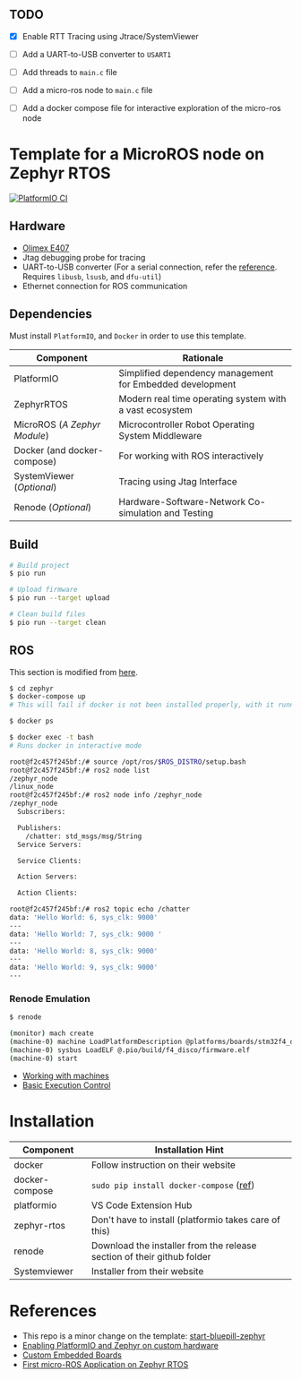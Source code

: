 ## TODO
- [x] Enable RTT Tracing using Jtrace/SystemViewer
- [ ] Add a UART-to-USB converter to `USART1`
- [ ] Add threads to `main.c` file
- [ ] Add a micro-ros node to `main.c` file
- [ ] Add a docker compose file for interactive exploration of the micro-ros node


# Template for a MicroROS node on Zephyr RTOS
[![PlatformIO CI](https://github.com/TechnocultureResearch/micro-ros-zephyr-template/actions/workflows/main.yml/badge.svg)](https://github.com/TechnocultureResearch/micro-ros-zephyr-template/actions/workflows/main.yml)

## Hardware
- [Olimex E407](https://docs.zephyrproject.org/latest/boards/arm/olimex_stm32_e407/doc/index.html)
- Jtag debugging probe for tracing
- UART-to-USB converter (For a serial connection, refer the [reference](https://github.com/NicHub/STM32-E407-BLINK). Requires `libusb`, `lsusb`, and `dfu-util`)
- Ethernet connection for ROS communication


## Dependencies
Must install `PlatformIO`, and `Docker` in order to use this template.

| Component                    | Rationale                                                 |
|------------------------------|-----------------------------------------------------------|
| PlatformIO                   | Simplified dependency management for Embedded development |
| ZephyrRTOS                   | Modern real time operating system with a vast ecosystem   |
| MicroROS (*A Zephyr Module*) | Microcontroller Robot Operating System Middleware         |
| Docker (and docker-compose)  | For working with ROS interactively                        |
| SystemViewer (*Optional*)    | Tracing using Jtag Interface                              |
| Renode (*Optional*)          | Hardware-Software-Network Co-simulation and Testing       |


## Build

``` sh
# Build project
$ pio run

# Upload firmware
$ pio run --target upload

# Clean build files
$ pio run --target clean
```


## ROS
This section is modified from [here](https://github.com/TechnocultureResearch/micro_ros_stm32_template).

``` sh
$ cd zephyr
$ docker-compose up
# This will fail if docker is not been installed properly, with it running in the background

$ docker ps

$ docker exec -t bash
# Runs docker in interactive mode

root@f2c457f245bf:/# source /opt/ros/$ROS_DISTRO/setup.bash
root@f2c457f245bf:/# ros2 node list
/zephyr_node
/linux_node
root@f2c457f245bf:/# ros2 node info /zephyr_node
/zephyr_node
  Subscribers:

  Publishers:
    /chatter: std_msgs/msg/String
  Service Servers:

  Service Clients:

  Action Servers:

  Action Clients:

root@f2c457f245bf:/# ros2 topic echo /chatter 
data: 'Hello World: 6, sys_clk: 9000'
---
data: 'Hello World: 7, sys_clk: 9000 '
---
data: 'Hello World: 8, sys_clk: 9000'
---
data: 'Hello World: 9, sys_clk: 9000'
---
```

### Renode Emulation
```sh
$ renode

(monitor) mach create
(machine-0) machine LoadPlatformDescription @platforms/boards/stm32f4_discovery.repl
(machine-0) sysbus LoadELF @.pio/build/f4_disco/firmware.elf
(machine-0) start
```

- [Working with machines](https://renode.readthedocs.io/en/latest/basic/machines.html)
- [Basic Execution Control](https://renode.readthedocs.io/en/latest/basic/control.html)


# Installation

| Component      | Installation Hint                                                                   |
|----------------|-------------------------------------------------------------------------------------|
| docker         | Follow instruction on their website                                                 |
| docker-compose | `sudo pip install docker-compose` ([ref](https://docs.docker.com/compose/install/)) |
| platformio     | VS Code Extension Hub                                                               |
| zephyr-rtos    | Don't have to install (platformio takes care of this)                               |
| renode         | Download the installer from the release section of their github folder              |
| Systemviewer   | Installer from their website                                                        |


# References
- This repo is a minor change on the template: [start-bluepill-zephyr](https://github.com/TechnocultureResearch/start-bluepill-zephyr)
- [Enabling PlatformIO and Zephyr on custom hardware](https://www.zephyrproject.org/enabling-platformio-and-zephyr-on-custom-hardware/)
- [Custom Embedded Boards](https://docs.platformio.org/en/latest/platforms/creating_board.html)
- [First micro-ROS Application on Zephyr RTOS](https://www.zephyrproject.org/first-micro-ros-application-on-zephyr-rtos/)
